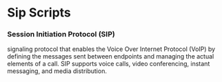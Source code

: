 # Sip Scripts
### Session Initiation Protocol (SIP) 
signaling protocol that enables the Voice Over Internet Protocol (VoIP) by defining the messages sent between endpoints and managing the actual elements of a call. SIP supports voice calls, video conferencing, instant messaging, and media distribution.
